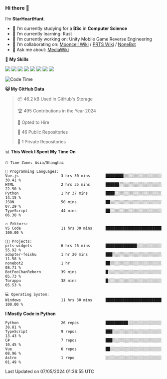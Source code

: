 ### Hi there 👋

I’m **StarHeartHunt**.

- 🏫 I’m currently studying for a **BSc** in **Computer Science**
- 🌱 I’m currently learning: Rust
- 🔭 I’m currently working on: Unity Mobile Game Reverse Engineering
- 👯 I’m collaborating on: [Mooncell Wiki](https://fgo.wiki/) / [PRTS Wiki](http://prts.wiki/) / [NoneBot](https://github.com/nonebot)
- 💬 Ask me about: [MediaWiki](https://www.mediawiki.org)

🌟 **My Skills**

![](https://img.shields.io/badge/-Python-3e74a2?style=flat-square&logo=Python&logoColor=fff)
![](https://img.shields.io/badge/-Node.js-339933?style=flat-square&logo=node.js&logoColor=fff)
![](https://img.shields.io/badge/-Vue-4fc08d?style=flat-square&logo=vue.js&logoColor=fff)
![](https://img.shields.io/badge/-React-2d98ce?style=flat-square&logo=React&logoColor=fff)
![](https://img.shields.io/badge/-TypeScript-3178C6?style=flat-square&logo=TypeScript&logoColor=fff)
![](https://img.shields.io/badge/-Docker-2496ED?style=flat-square&logo=Docker&logoColor=fff)
![](https://img.shields.io/badge/-Linux-000000?style=flat-square&logo=Linux&logoColor=fff)
![](https://img.shields.io/badge/-Dotnet-512bd4?style=flat-square&logo=.net&logoColor=fff)

<!--START_SECTION:waka-->
![Code Time](http://img.shields.io/badge/Code%20Time-1%2C005%20hrs%2059%20mins-blue)

**🐱 My GitHub Data** 

> 📦 46.2 kB Used in GitHub's Storage 
 > 
> 🏆 495 Contributions in the Year 2024
 > 
> 💼 Opted to Hire
 > 
> 📜 46 Public Repositories 
 > 
> 🔑 1 Private Repositories 
 > 
📊 **This Week I Spent My Time On** 

```text
🕑︎ Time Zone: Asia/Shanghai

💬 Programming Languages: 
Vue.js                   3 hrs 30 mins       ████████░░░░░░░░░░░░░░░░░   30.41 % 
HTML                     2 hrs 35 mins       ██████░░░░░░░░░░░░░░░░░░░   22.50 % 
Python                   1 hr 37 mins        ████░░░░░░░░░░░░░░░░░░░░░   14.15 % 
JSON                     50 mins             ██░░░░░░░░░░░░░░░░░░░░░░░   07.29 % 
TypeScript               44 mins             ██░░░░░░░░░░░░░░░░░░░░░░░   06.38 % 

🔥 Editors: 
VS Code                  11 hrs 30 mins      █████████████████████████   100.00 % 

🐱‍💻 Projects: 
prts-widgets             6 hrs 26 mins       ██████████████░░░░░░░░░░░   55.92 % 
adapter-feishu           1 hr 20 mins        ███░░░░░░░░░░░░░░░░░░░░░░   11.58 % 
nonebot2                 1 hr                ██░░░░░░░░░░░░░░░░░░░░░░░   08.71 % 
BotFooChanReborn         39 mins             █░░░░░░░░░░░░░░░░░░░░░░░░   05.73 % 
Torappu                  38 mins             █░░░░░░░░░░░░░░░░░░░░░░░░   05.53 % 

💻 Operating System: 
Windows                  11 hrs 30 mins      █████████████████████████   100.00 % 
```

**I Mostly Code in Python** 

```text
Python                   26 repos            ██████████░░░░░░░░░░░░░░░   38.81 % 
TypeScript               9 repos             ███░░░░░░░░░░░░░░░░░░░░░░   13.43 % 
C#                       7 repos             ███░░░░░░░░░░░░░░░░░░░░░░   10.45 % 
Vue                      6 repos             ██░░░░░░░░░░░░░░░░░░░░░░░   08.96 % 
Astro                    1 repo              ░░░░░░░░░░░░░░░░░░░░░░░░░   01.49 % 
```




 Last Updated on 07/05/2024 01:36:55 UTC
<!--END_SECTION:waka-->

